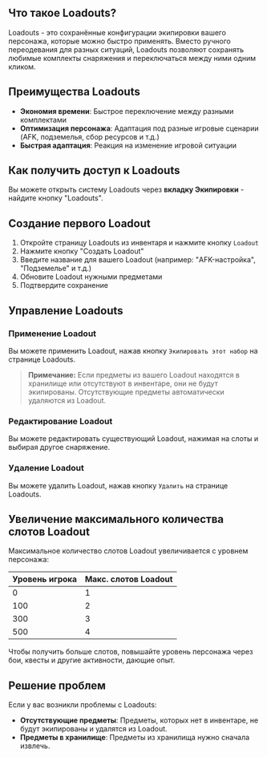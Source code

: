 ## Что такое Loadouts?

Loadouts - это сохранённые конфигурации экипировки вашего персонажа, которые можно быстро применять. Вместо ручного переодевания для разных ситуаций, Loadouts позволяют сохранять любимые комплекты снаряжения и переключаться между ними одним кликом.

## Преимущества Loadouts

-   **Экономия времени**: Быстрое переключение между разными комплектами
-   **Оптимизация персонажа**: Адаптация под разные игровые сценарии (AFK, подземелья, сбор ресурсов и т.д.)
-   **Быстрая адаптация**: Реакция на изменение игровой ситуации

## Как получить доступ к Loadouts

Вы можете открыть систему Loadouts через **вкладку Экипировки** - найдите кнопку "Loadouts".

## Создание первого Loadout

1. Откройте страницу Loadouts из инвентаря и нажмите кнопку `Loadout`
2. Нажмите кнопку "Создать Loadout"
3. Введите название для вашего Loadout (например: "AFK-настройка", "Подземелье" и т.д.)
4. Обновите Loadout нужными предметами
5. Подтвердите сохранение

## Управление Loadouts

### Применение Loadout

Вы можете применить Loadout, нажав кнопку `Экипировать этот набор` на странице Loadouts.

> **Примечание:** Если предметы из вашего Loadout находятся в хранилище или отсутствуют в инвентаре, они не будут экипированы. Отсутствующие предметы автоматически удаляются из Loadout.

### Редактирование Loadout

Вы можете редактировать существующий Loadout, нажимая на слоты и выбирая другое снаряжение.

### Удаление Loadout

Вы можете удалить Loadout, нажав кнопку `Удалить` на странице Loadouts.

## Увеличение максимального количества слотов Loadout

Максимальное количество слотов Loadout увеличивается с уровнем персонажа:

| Уровень игрока | Макс. слотов Loadout |
| -------------- | -------------------- |
| 0              | 1                    |
| 100            | 2                    |
| 300            | 3                    |
| 500            | 4                    |

Чтобы получить больше слотов, повышайте уровень персонажа через бои, квесты и другие активности, дающие опыт.

## Решение проблем

Если у вас возникли проблемы с Loadouts:

-   **Отсутствующие предметы**: Предметы, которых нет в инвентаре, не будут экипированы и удалятся из Loadout.
-   **Предметы в хранилище**: Предметы из хранилища нужно сначала извлечь.
